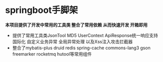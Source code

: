 # springboot手脚架
**本项目提供了开发中常用的工具类 整合了常用依赖 从而快速开发 开箱即用**
* 提供了常用工具类JsonTool MD5 UserContext ApiResponse统一响应支持国际化 自定义业务异常 全局异常处理 以及Xss注入攻击拦截器
* 整合了mybatis-plus druid redis spring-cache commons-lang3 gson freemarker rocketmq hutool等常用组件

